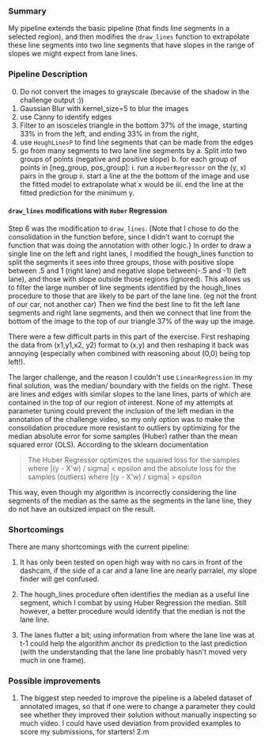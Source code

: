 ### Summary
My pipeline extends the basic pipeline (that finds line segments in a selected region), and then modifies the `draw_lines` function to extrapolate these line segments into two line segments that have slopes in the range of slopes we might expect from lane lines.

### Pipeline Description

0.  Do not convert the images to grayscale (because of the shadow in the challenge output :))
1. Gaussian Blur with kernel_size=5 to blur the images
2. use Canny to identify edges
4. Filter to an isosceles triangle in the bottom 37% of the image, starting 33% in from the left, and ending 33% in from the right,
5. use `HoughLinesP` to find line segments that can be made from the edges
6. go from many segments to two lane line segments by
  a. Split into two groups of points (negative and positive slope)
  b. for each group of points in [neg_group, pos_group]:
    i. run a `HuberRegressor` on the (y, x) pairs in the group
    ii. start a line at the the bottom of the image and use the fitted model to extrapolate what x would be
    iii. end the line at the fitted prediction for the minimum y.


#### `draw_lines` modifications with `Huber` Regression

Step 6 was the modification to `draw_lines`. {Note that I chose to do the consolidation in the function before, since I didn't want to corrupt the function that was doing the annotation with other logic.}
In order to draw a single line on the left and right lanes, I modified the hough_lines function to split the segments it sees into three groups, those with positive slope  between .5 and 1 (right lane) and negative slope between(-.5 and -1) (left lane), and those with slope outside those regions (ignored). This allows us to filter the large number of line segments identified by the hough_lines procedure to those that are likely to be part of the lane line. (eg not the front of our car, not another car)
Then we find the best line to fit the left lane segments and right lane segments, and then we connect that line from the bottom of the image to the top of our triangle 37% of the way up the image.

There were a few difficult parts in this part of the exercise. First reshaping the data from (x1,y1,x2, y2) format to (x,y) and then reshaping it back was annoying (especially when combined with reasoning about (0,0) being top left!).

The larger challenge, and the reason I couldn't use `LinearRegression` in my final solution, was the median/ boundary with the fields on the right. These are lines and edges with similar slopes to the lane lines, parts of which are contained in the top of our region of interest. None of my attempts at parameter tuning could prevent the inclusion of the left median in the annotation of the challenge video, so my only option was to make the consolidation procedure more resistant to outliers by optimizing for the median absolute error for some samples (Huber) rather than the mean squared error (OLS). According to the sklearn documentation

> The Huber Regressor optimizes the squared loss for the samples where |(y - X'w) / sigma| < epsilon and the absolute loss for the samples (outliers) where |(y - X'w) / sigma| > epsilon

This way, even though my algorithm is incorrectly considering the line segments of the median as the same as the segments in the lane line, they do not have an outsized impact on the result.


### Shortcomings
There are many shortcomings with the current pipeline:
1. It has only been tested on open high way with no cars in front of the dashcam, if the side of a car and a lane line are nearly parralel, my slope finder will get confused.

2. The hough_lines procedure often identifies the median as a useful line segment, which I combat by using Huber Regression the median. Still however, a better procedure would identify that the median is not the lane line.

3. The lanes flutter a bit; using information from where the lane line was at t-1 could help the algorithm anchor its prediction to the last prediction (with the understanding that the lane line probably hasn't moved very much in one frame).

### Possible improvements
1. The biggest step needed to improve the pipeline is a labeled dataset of annotated images, so that if one were to change a parameter they could see whether they improved their solution without manually inspecting so much video. I could have used deviation from  provided examples to score my submissions, for starters!
2.m

